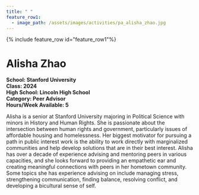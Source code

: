 ```yaml
---
title: " "
feature_row1:
  - image_path: /assets/images/activities/pa_alisha_zhao.jpg
---
```


{% include feature_row id="feature_row1"%}

# Alisha Zhao

**School: Stanford University**  
**Class: 2024**  
**High School: Lincoln High School**  
**Category: Peer Advisor**  
**Hours/Week Available: 5**  

Alisha is a senior at Stanford University majoring in Political Science with minors in History and Human Rights. She is passionate about the intersection between human rights and government, particularly issues of affordable housing and homelessness. Her biggest motivator for pursuing a path in public interest work is the ability to work directly with marginalized communities and help develop solutions that are in their best interest. Alisha has over a decade of experience advising and mentoring peers in various capacities, and she looks forward to providing an empathetic ear and creating meaningful connections with peers in her hometown community. Some topics she has experience advising on include managing stress, strengthening communication, finding balance, resolving conflict, and developing a bicultural sense of self.
